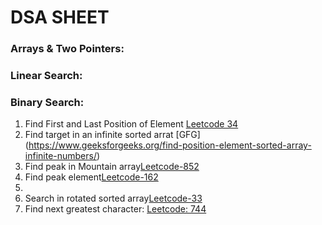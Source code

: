 # DSA SHEET

### Arrays & Two Pointers:

### Linear Search:

### Binary Search:
1. Find First and Last Position of Element [Leetcode 34](https://leetcode.com/problems/find-first-and-last-position-of-element-in-sorted-array/)
2. Find target in an infinite sorted arrat [GFG] (https://www.geeksforgeeks.org/find-position-element-sorted-array-infinite-numbers/)
3. Find peak in Mountain array[Leetcode-852](https://leetcode.com/problems/peak-index-in-a-mountain-array/)
4. Find peak element[Leetcode-162](https://leetcode.com/problems/find-peak-element/)
5. 
6. Search in rotated sorted array[Leetcode-33](https://leetcode.com/problems/search-in-rotated-sorted-array/)
7. Find next greatest character: [Leetcode: 744](https://leetcode.com/problems/find-smallest-letter-greater-than-target/)